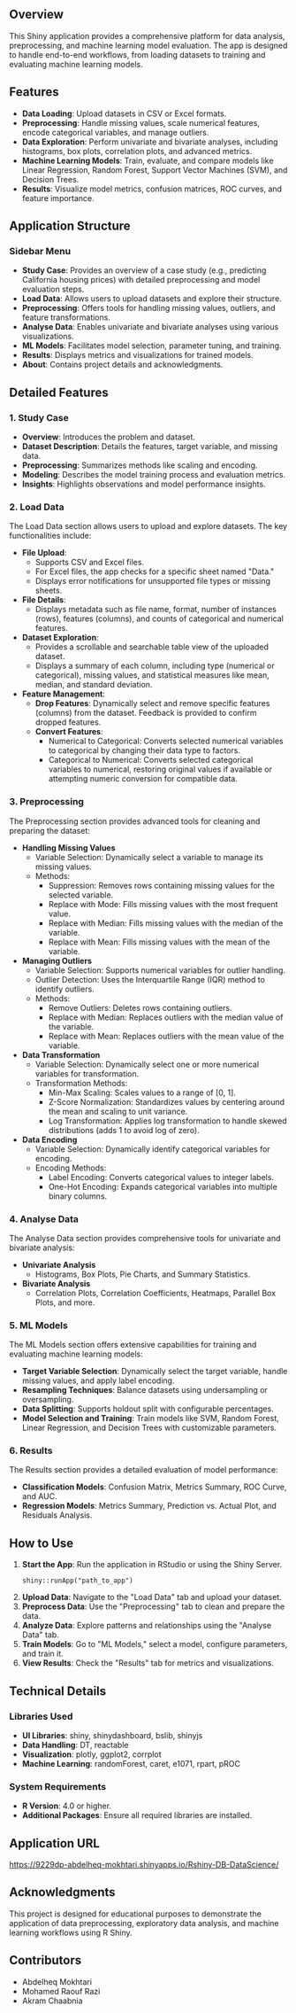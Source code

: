 ## Overview
This Shiny application provides a comprehensive platform for data analysis, preprocessing, and machine learning model evaluation. The app is designed to handle end-to-end workflows, from loading datasets to training and evaluating machine learning models.

## Features
- **Data Loading**: Upload datasets in CSV or Excel formats.
- **Preprocessing**: Handle missing values, scale numerical features, encode categorical variables, and manage outliers.
- **Data Exploration**: Perform univariate and bivariate analyses, including histograms, box plots, correlation plots, and advanced metrics.
- **Machine Learning Models**: Train, evaluate, and compare models like Linear Regression, Random Forest, Support Vector Machines (SVM), and Decision Trees.
- **Results**: Visualize model metrics, confusion matrices, ROC curves, and feature importance.

## Application Structure
### Sidebar Menu
- **Study Case**: Provides an overview of a case study (e.g., predicting California housing prices) with detailed preprocessing and model evaluation steps.
- **Load Data**: Allows users to upload datasets and explore their structure.
- **Preprocessing**: Offers tools for handling missing values, outliers, and feature transformations.
- **Analyse Data**: Enables univariate and bivariate analyses using various visualizations.
- **ML Models**: Facilitates model selection, parameter tuning, and training.
- **Results**: Displays metrics and visualizations for trained models.
- **About**: Contains project details and acknowledgments.

## Detailed Features
### 1. Study Case
- **Overview**: Introduces the problem and dataset.
- **Dataset Description**: Details the features, target variable, and missing data.
- **Preprocessing**: Summarizes methods like scaling and encoding.
- **Modeling**: Describes the model training process and evaluation metrics.
- **Insights**: Highlights observations and model performance insights.

### 2. Load Data
The Load Data section allows users to upload and explore datasets. The key functionalities include:
- **File Upload**:
  - Supports CSV and Excel files.
  - For Excel files, the app checks for a specific sheet named "Data."
  - Displays error notifications for unsupported file types or missing sheets.
- **File Details**:
  - Displays metadata such as file name, format, number of instances (rows), features (columns), and counts of categorical and numerical features.
- **Dataset Exploration**:
  - Provides a scrollable and searchable table view of the uploaded dataset.
  - Displays a summary of each column, including type (numerical or categorical), missing values, and statistical measures like mean, median, and standard deviation.
- **Feature Management**:
  - **Drop Features**: Dynamically select and remove specific features (columns) from the dataset. Feedback is provided to confirm dropped features.
  - **Convert Features**:
    - Numerical to Categorical: Converts selected numerical variables to categorical by changing their data type to factors.
    - Categorical to Numerical: Converts selected categorical variables to numerical, restoring original values if available or attempting numeric conversion for compatible data.

### 3. Preprocessing
The Preprocessing section provides advanced tools for cleaning and preparing the dataset:
- **Handling Missing Values**
  - Variable Selection: Dynamically select a variable to manage its missing values.
  - Methods:
    - Suppression: Removes rows containing missing values for the selected variable.
    - Replace with Mode: Fills missing values with the most frequent value.
    - Replace with Median: Fills missing values with the median of the variable.
    - Replace with Mean: Fills missing values with the mean of the variable.
- **Managing Outliers**
  - Variable Selection: Supports numerical variables for outlier handling.
  - Outlier Detection: Uses the Interquartile Range (IQR) method to identify outliers.
  - Methods:
    - Remove Outliers: Deletes rows containing outliers.
    - Replace with Median: Replaces outliers with the median value of the variable.
    - Replace with Mean: Replaces outliers with the mean value of the variable.
- **Data Transformation**
  - Variable Selection: Dynamically select one or more numerical variables for transformation.
  - Transformation Methods:
    - Min-Max Scaling: Scales values to a range of [0, 1].
    - Z-Score Normalization: Standardizes values by centering around the mean and scaling to unit variance.
    - Log Transformation: Applies log transformation to handle skewed distributions (adds 1 to avoid log of zero).
- **Data Encoding**
  - Variable Selection: Dynamically identify categorical variables for encoding.
  - Encoding Methods:
    - Label Encoding: Converts categorical values to integer labels.
    - One-Hot Encoding: Expands categorical variables into multiple binary columns.

### 4. Analyse Data
The Analyse Data section provides comprehensive tools for univariate and bivariate analysis:
- **Univariate Analysis**
  - Histograms, Box Plots, Pie Charts, and Summary Statistics.
- **Bivariate Analysis**
  - Correlation Plots, Correlation Coefficients, Heatmaps, Parallel Box Plots, and more.

### 5. ML Models
The ML Models section offers extensive capabilities for training and evaluating machine learning models:
- **Target Variable Selection**: Dynamically select the target variable, handle missing values, and apply label encoding.
- **Resampling Techniques**: Balance datasets using undersampling or oversampling.
- **Data Splitting**: Supports holdout split with configurable percentages.
- **Model Selection and Training**: Train models like SVM, Random Forest, Linear Regression, and Decision Trees with customizable parameters.

### 6. Results
The Results section provides a detailed evaluation of model performance:
- **Classification Models**: Confusion Matrix, Metrics Summary, ROC Curve, and AUC.
- **Regression Models**: Metrics Summary, Prediction vs. Actual Plot, and Residuals Analysis.

## How to Use
1. **Start the App**: Run the application in RStudio or using the Shiny Server.
   ```
   shiny::runApp("path_to_app")
   ```
2. **Upload Data**: Navigate to the "Load Data" tab and upload your dataset.
3. **Preprocess Data**: Use the "Preprocessing" tab to clean and prepare the data.
4. **Analyze Data**: Explore patterns and relationships using the "Analyse Data" tab.
5. **Train Models**: Go to "ML Models," select a model, configure parameters, and train it.
6. **View Results**: Check the "Results" tab for metrics and visualizations.

## Technical Details
### Libraries Used
- **UI Libraries**: shiny, shinydashboard, bslib, shinyjs
- **Data Handling**: DT, reactable
- **Visualization**: plotly, ggplot2, corrplot
- **Machine Learning**: randomForest, caret, e1071, rpart, pROC

### System Requirements
- **R Version**: 4.0 or higher.
- **Additional Packages**: Ensure all required libraries are installed.

## Application URL
https://9229dp-abdelheq-mokhtari.shinyapps.io/Rshiny-DB-DataScience/

## Acknowledgments
This project is designed for educational purposes to demonstrate the application of data preprocessing, exploratory data analysis, and machine learning workflows using R Shiny.

## Contributors
- Abdelheq Mokhtari
- Mohamed Raouf Razi
- Akram Chaabnia
